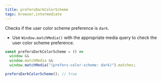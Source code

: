 ```yaml
---
title: prefersDarkColorScheme
tags: browser,intermediate
---
```


Checks if the user color scheme preference is `dark`.

- Use `Window.matchMedia()` with the appropriate media query to check the user color scheme preference.

```js
const prefersDarkColorScheme = () =>
  window &&
  window.matchMedia &&
  window.matchMedia("(prefers-color-scheme: dark)").matches;
```

```js
prefersDarkColorScheme(); // true
```
